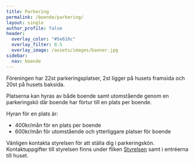 ```yaml
---
title: Parkering
permalink: /boende/parkering/
layout: single
author_profile: false
header:
  overlay_color: "#5e616c"
  overlay_filter: 0.5
  overlay_image: /assets/images/banner.jpg
sidebar:
  nav: boende
---
```


Föreningen har 22st parkeringsplatser, 2st ligger på husets framsida och 20st på husets baksida.

Platserna kan hyras av både boende samt utomstående genom en parkeringskö där boende har förtur till en plats per boende.

Hyran för en plats är:
- 400kr/mån för en plats per boende
- 600kr/mån för utomstående och ytterliggare platser för boende

Vänligen kontakta styrelsen för att ställa dig i parkeringskön. Kontaktuppgifter till styrelsen finns under fliken <a href ="/styrelsen/">Styrelsen</a> samt i entréerna till huset.